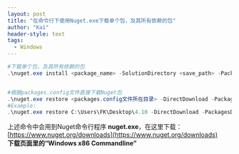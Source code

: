```yaml
---
layout: post
title: "在命令行下使用Nuget.exe下载单个包，及其所有依赖的包"
author: "Kai"
header-style: text
tags:
  - Windows
---
```


```powershell
#下载单个包，及其所有依赖的包
.\nuget.exe install <package_name> -SolutionDirectory <save_path> -PackageSaveMode nupkg


#根据packages.config文件直接下载Nuget包
.\nuget.exe restore <packages.config文件所在目录> -DirectDownload -PackagesDirectory <Nuget包存储路径>
#Example:
.\nuget.exe restore C:\Users\FK\Desktop\4.10 -DirectDownload -PackagesDirectory C:\Users\FK\Desktop\4.10\save
```

上述命令中会用到Nuget命令行程序 **nuget.exe**，在这里下载：[https://www.nuget.org/downloads](https://www.nuget.org/downloads)  
**下载页面里的“Windows x86 Commandline”**
